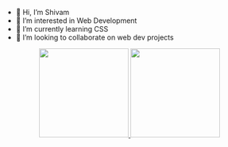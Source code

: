 - 👋 Hi, I’m Shivam
- 👀 I’m interested in Web Development
- 🌱 I’m currently learning CSS
- 💞️ I’m looking to collaborate on web dev projects

<!---
INCIBLA/INCIBLA is a ✨ special ✨ repository because its `README.md` (this file) appears on your GitHub profile.
You can click the Preview link to take a look at your changes.
--->
<p align="center">
<a href="https://github.com/shvm-k">
  <img height="180em" src="https://github-readme-stats-eight-theta.vercel.app/api?username=shvm-k&show_icons=true&theme=algolia&include_all_commits=true&count_private=true"/>
  <img height="180em" src="https://github-readme-stats-eight-theta.vercel.app/api/top-langs/?username=shvm-k&layout=compact&langs_count=8&theme=algolia"/>
</a>
</p>
